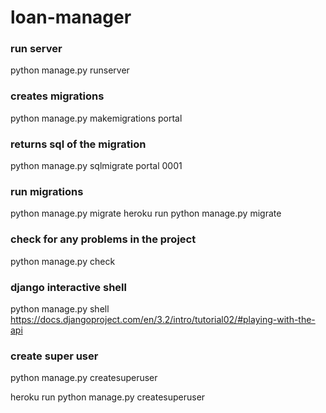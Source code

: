 # loan-manager


### run server
python manage.py runserver


### creates migrations
python manage.py makemigrations portal


### returns sql of the migration
python manage.py sqlmigrate portal 0001

### run migrations
python manage.py migrate
heroku run python manage.py migrate

### check for any problems in the project
python manage.py check


### django interactive shell
python manage.py shell
https://docs.djangoproject.com/en/3.2/intro/tutorial02/#playing-with-the-api

### create super user
python manage.py createsuperuser

heroku run python manage.py createsuperuser
